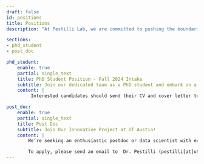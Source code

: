 ```yaml
---
draft: false
id: positions
title: Positions
description: "At Pestilli Lab, we are committed to pushing the boundaries of Neuroscience. Our team is a dynamic blend of seasoned experts and enthusiastic young talents, all united by our passion for discovery. We believe in fostering an inclusive, collaborative environment where every idea is valued"

sections:
- phd_student
- post_doc

phd_student:
    enable: true
    partial: single_text
    title: PhD Student Position - Fall 2024 Intake
    subtitle: Join our dedicated team as a PhD student and embark on a journey of exploration, innovation, and groundbreaking research.
    content: |
         Interested candidates should send their CV and cover letter to Dr. Pestilli (pestilli[at]utexas[dot]edu) and Amanda Nelson (amandanelson89@utexas.edu)

post_doc:
    enable: true
    partial: single_text
    title: Post Doc
    subtitle: Join Our Innovative Project at UT Austin!
    content: |
        We’re seeking an enthusiastic postdoc or data scientist with expertise in neuroimaging or computer science to join the Pestilli Lab on a Wellcome Trust-funded project. The role involves developing an International Data Governance Framework (IDGF) for brain & health data and leading related scientific publications <a href='https://bridge.incf.org/'>Learn more</a>.

        To apply, please send an email to  Dr. Pestilli (pestilli[at]utexas[dot]edu) and Amanda Nelson (amandanelson89@utexas.edu), using the subject line "International Data Governance Framework (IDGF)". Include a cover letter expressing your interest in the project, your CV, and a research statement.
---
```

